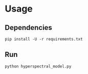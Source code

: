 # Usage

## Dependencies

```
pip install -U -r requirements.txt
```

## Run

```
python hyperspectral_model.py
```